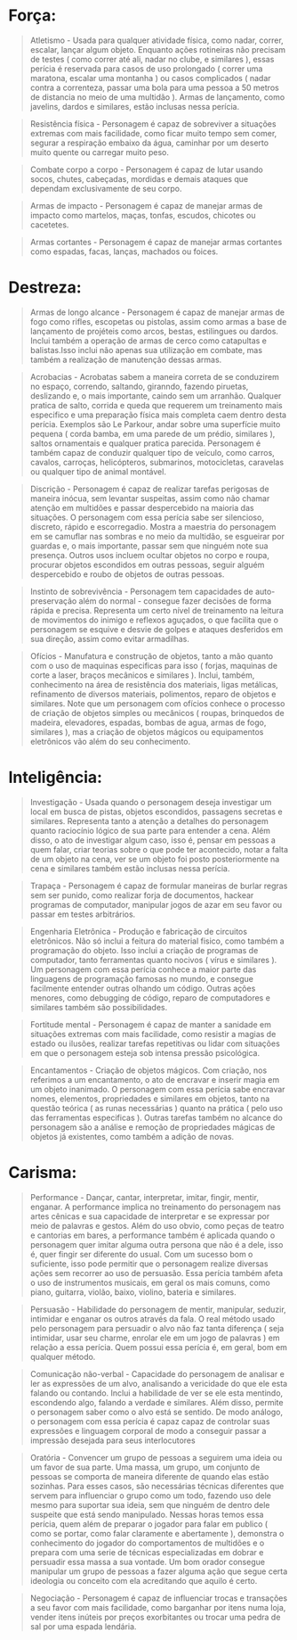 # Força:

>Atletismo - Usada para qualquer atividade física, como nadar, correr, escalar, lançar algum objeto. Enquanto ações rotineiras não precisam de testes ( como correr até ali, nadar no clube, e similares ), essas perícia é reservada para casos de uso prolongado ( correr uma maratona, escalar uma montanha ) ou casos complicados ( nadar contra a correnteza, passar uma bola para uma pessoa a 50 metros de distancia no meio de uma multidão ). Armas de lançamento, como javelins, dardos e similares, estão inclusas nessa perícia.

>Resistência física - Personagem é capaz de sobreviver a situações extremas com mais facilidade,
como ficar muito tempo sem comer, segurar a respiração embaixo da água, caminhar por um deserto
muito quente ou carregar muito peso.

>Combate corpo a corpo - Personagem é capaz de lutar usando socos, chutes, cabeçadas, mordidas e demais
ataques que dependam exclusivamente de seu corpo.

>Armas de impacto - Personagem é capaz de manejar armas de impacto como martelos, maças, tonfas,
escudos, chicotes ou cacetetes.

>Armas cortantes - Personagem é capaz de manejar armas cortantes como espadas, facas, lanças, 
machados ou foices.

# Destreza:

>Armas de longo alcance - Personagem é capaz de manejar armas de fogo como rifles, escopetas ou pistolas, assim como armas
a base de lançamento de projéteis como arcos, bestas, estilingues ou dardos. Inclui também a operação de armas de cerco
como catapultas e balistas.Isso inclui não apenas sua utilização em combate, mas também a realização de manutenção dessas armas.

>Acrobacias - Acrobatas sabem a maneira correta de se conduzirem no espaço, correndo, saltando, giranndo, fazendo piruetas, deslizando e, o mais importante, caindo sem um arranhão. Qualquer pratica de salto, corrida e queda que requerem um treinamento mais especifico e uma preparação física mais completa caem dentro desta perícia. Exemplos são Le Parkour, andar sobre uma superfície muito pequena ( corda bamba, em uma parede de um prédio, similares ), saltos ornamentais e qualquer pratica parecida. Personagem é também capaz de conduzir qualquer tipo de veículo, como carros, cavalos, carroças, helicópteros, submarinos, motocicletas, caravelas ou qualquer tipo de animal montável.

>Discrição - Personagem é capaz de realizar tarefas perigosas de maneira inócua, sem levantar suspeitas,
assim como não chamar atenção em multidões e passar despercebido na maioria das situações.
O personagem com essa perícia sabe ser silencioso, discreto, rápido e escorregadio. Mostra a maestria do personagem em se camuflar nas sombras e no meio da multidão, se esgueirar por guardas e, o mais importante, passar sem que ninguém note sua presença. Outros usos incluem ocultar objetos no corpo e roupa, procurar objetos escondidos em outras pessoas, seguir alguém despercebido e roubo de objetos de outras pessoas.

>Instinto de sobrevivência - Personagem tem capacidades de auto-preservação além do normal - consegue 
fazer decisões de forma rápida e precisa. Representa um certo nível de treinamento na leitura de movimentos do inimigo e reflexos aguçados, o que facilita que o personagem se esquive e desvie de golpes e ataques desferidos em sua direção, assim como evitar armadilhas.

>Ofícios - Manufatura e construção de objetos, tanto a mão quanto com o uso de maquinas especificas para isso ( forjas, maquinas de corte a laser, braços mecânicos e similares ). Inclui, também, conhecimento na área de resistência dos materiais, ligas metálicas, refinamento de diversos materiais, polimentos, reparo de objetos e similares. Note que um personagem com ofícios conhece o processo de criação de objetos  simples ou mecânicos ( roupas, brinquedos de madeira, elevadores, espadas, bombas de agua, armas de fogo, similares ), mas a criação de objetos mágicos ou equipamentos eletrônicos vão além do seu conhecimento.

# Inteligência:

>Investigação - Usada quando o personagem deseja investigar um local em busca de pistas, objetos escondidos, passagens secretas e similares. Representa tanto a atenção a detalhes do personagem quanto raciocínio lógico de sua parte para entender a cena. Além disso, o ato de investigar algum caso, isso é, pensar em pessoas a quem falar, criar teorias sobre o que pode ter acontecido, notar a falta de um objeto na cena, ver se um objeto foi posto posteriormente na cena e similares também estão inclusas nessa perícia.

>Trapaça - Personagem é capaz de formular maneiras de burlar regras sem ser punido, como realizar
forja de documentos, hackear programas de computador, manipular jogos de azar em seu favor ou
passar em testes arbitrários.

>Engenharia Eletrônica - Produção e fabricação de circuitos eletrônicos. Não só inclui a feitura do material fisico, como também a programação do objeto. Isso inclui a criação de programas de computador, tanto ferramentas quanto nocivos ( vírus e similares ). Um personagem com essa perícia conhece a maior parte das linguagens de programação famosas no mundo, e consegue facilmente entender outras olhando um código. Outras ações menores, como debugging de código, reparo de computadores e similares também são possibilidades.

>Fortitude mental - Personagem é capaz de manter a sanidade em situações extremas com mais facilidade,
como resistir a magias de estado ou ilusões, realizar tarefas repetitivas ou lidar com situações 
em que o personagem esteja sob intensa pressão psicológica. 

>Encantamentos - Criação de objetos mágicos. Com criação, nos referimos a um encantamento, o ato de encravar e inserir magia em um objeto inanimado. O personagem com essa perícia sabe encravar nomes, elementos, propriedades e similares em objetos, tanto na questão teórica ( as runas necessárias ) quanto na prática ( pelo uso das ferramentas especificas ). Outras tarefas também no alcance do personagem são a análise e remoção de propriedades mágicas de objetos já existentes, como também a adição de novas.

# Carisma:

>Performance - Dançar, cantar, interpretar, imitar, fingir, mentir, enganar. A performance implica no treinamento do personagem nas artes cênicas e sua capacidade de interpretar e se expressar por meio de palavras e gestos. Além do uso obvio, como peças de teatro e cantorias em bares, a performance também é aplicada quando o personagem quer imitar alguma outra persona que não é a dele, isso é, quer fingir ser diferente do usual. Com um sucesso bom o suficiente, isso pode permitir que o personagem realize diversas ações sem recorrer ao uso de persuasão. Essa perícia também afeta o uso de instrumentos musicais, em geral os mais comuns, como piano, guitarra, violão, baixo, violino, bateria e similares.

>Persuasão - Habilidade do personagem de mentir, manipular, seduzir, intimidar e enganar os outros através da fala. O real método usado pelo personagem para persuadir o alvo não faz tanta diferença ( seja intimidar, usar seu charme, enrolar ele em um jogo de palavras ) em relação a essa perícia. Quem possui essa perícia é, em geral, bom em qualquer método.

>Comunicação não-verbal - Capacidade do personagem de analisar e ler as expressões de um alvo, analisando a vericidade do que ele esta falando ou contando. Inclui a habilidade de ver se ele esta mentindo, escondendo algo, falando a verdade e similares. Além disso, permite o personagem saber como o alvo está se sentido. De modo análogo, o personagem com essa perícia é capaz capaz de controlar suas expressões e linguagem corporal de modo a conseguir passar a impressão desejada para seus interlocutores

>Oratória - Convencer um grupo de pessoas a seguirem uma ideia ou um favor de sua parte. Uma massa, um grupo, um conjunto de pessoas se comporta de maneira diferente de quando elas estão sozinhas. Para esses casos, são necessárias técnicas diferentes que servem para influenciar o grupo como um todo, fazendo uso dele mesmo para suportar sua ideia, sem que ninguém de dentro dele suspeite que está sendo manipulado. Nessas horas temos essa perícia, quem além de preparar o jogador para falar em publico ( como se portar, como falar claramente e abertamente ), demonstra o conhecimento do jogador do comportamentos de multidões e o prepara com uma serie de técnicas especializadas em dobrar e persuadir essa massa a sua vontade. Um bom orador consegue manipular um grupo de pessoas a fazer alguma ação que segue certa ideologia ou conceito com ela acreditando que aquilo é certo.

>Negociação - Personagem é capaz de influenciar trocas e transações a seu favor com mais facilidade,
como barganhar por itens numa loja, vender itens inúteis por preços exorbitantes ou trocar uma pedra de sal por uma espada lendária.

